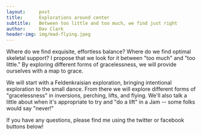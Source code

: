 ```yaml
---
layout:     post
title:      Explorations around center
subtitle:   Between too little and too much, we find just right
author:     Dav Clark
header-img: img/mad-flying.jpeg
---
```


Where do we find exquisite, effortless balance? Where do we find optimal
skeletal support? I propose that we look for it between "too much" and "too
little." By exploring different forms of gracelessness, we will provide
ourselves with a map to grace.

We will start with a Feldenkraisian exploration, bringing intentional
exploration to the small dance. From there we will explore different forms of
"gracelessness" in inversions, perching, lifts, and flying. We'll also talk a
little about when it's appropriate to try and "do a lift" in a Jam -- some folks
would say "never!"

If you have any questions, please find me using the twitter or facebook buttons
below!
